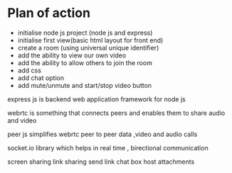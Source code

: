 # Plan of action 

- initialise node js project (node js and express)
- initialise first view(basic html layout for front end)
- create a room  (using universal unique identifier)
- add the ability to view our own video 
- add the ability to allow others to join the room
- add css
- add chat option 
- add mute/unmute and start/stop video button

express js is backend web application framework for node js 

webrtc is something that connects peers and enables them to share audio and video 

peer js simplifies webrtc peer to peer data ,video and audio calls 

socket.io  library which helps in real time , birectional communication 


screen sharing 
link sharing 
send link 
chat box 
host 
attachments



